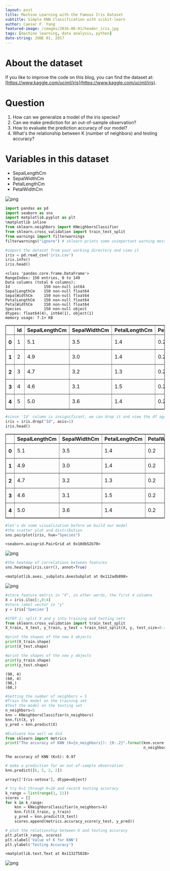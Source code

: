 ```yaml
---
layout: post
title: Machine Learning with the Famous Iris Dataset
subtitle: Simple KNN Classification with scikit-learn
author: Caesar F. Yang
featured-image: /images/2016-06-01/header_iris.jpg
tags: [machine learning, data analysis, python]
date-string: JUNE 01, 2017
---
```


# About the dataset
If you like to improve the code on this blog, you can find the dataset at: 
[https://www.kaggle.com/uciml/iris](https://www.kaggle.com/uciml/iris).


# Question

1. How can we generalize a model of the iris species? 
2. Can we make prediction for an out-of-sample observation?
3. How to evaluate the prediction accuracy of our model?
4. What's the relationship between K (number of neighbors) and testing accuracy?

# Variables in this dataset

* SepalLengthCm
* SepalWidthCm
* PetalLengthCm
* PetalWidthCm

![png](/images/2017-06-01/03_iris.png)

```python
import pandas as pd
import seaborn as sns
import matplotlib.pyplot as plt
%matplotlib inline
from sklearn.neighbors import KNeighborsClassifier
from sklearn.cross_validation import train_test_split
from warnings import filterwarnings
filterwarnings("ignore") # sklearn prints some unimportant warning messages
```


```python
#import the dataset from your working directory and view it
iris = pd.read_csv('iris.csv')
iris.info()
iris.head()
```

    <class 'pandas.core.frame.DataFrame'>
    RangeIndex: 150 entries, 0 to 149
    Data columns (total 6 columns):
    Id               150 non-null int64
    SepalLengthCm    150 non-null float64
    SepalWidthCm     150 non-null float64
    PetalLengthCm    150 non-null float64
    PetalWidthCm     150 non-null float64
    Species          150 non-null object
    dtypes: float64(4), int64(1), object(1)
    memory usage: 7.1+ KB





<div>
<table border="1" class="dataframe">
  <thead>
    <tr style="text-align: right;">
      <th></th>
      <th>Id</th>
      <th>SepalLengthCm</th>
      <th>SepalWidthCm</th>
      <th>PetalLengthCm</th>
      <th>PetalWidthCm</th>
      <th>Species</th>
    </tr>
  </thead>
  <tbody>
    <tr>
      <th>0</th>
      <td>1</td>
      <td>5.1</td>
      <td>3.5</td>
      <td>1.4</td>
      <td>0.2</td>
      <td>Iris-setosa</td>
    </tr>
    <tr>
      <th>1</th>
      <td>2</td>
      <td>4.9</td>
      <td>3.0</td>
      <td>1.4</td>
      <td>0.2</td>
      <td>Iris-setosa</td>
    </tr>
    <tr>
      <th>2</th>
      <td>3</td>
      <td>4.7</td>
      <td>3.2</td>
      <td>1.3</td>
      <td>0.2</td>
      <td>Iris-setosa</td>
    </tr>
    <tr>
      <th>3</th>
      <td>4</td>
      <td>4.6</td>
      <td>3.1</td>
      <td>1.5</td>
      <td>0.2</td>
      <td>Iris-setosa</td>
    </tr>
    <tr>
      <th>4</th>
      <td>5</td>
      <td>5.0</td>
      <td>3.6</td>
      <td>1.4</td>
      <td>0.2</td>
      <td>Iris-setosa</td>
    </tr>
  </tbody>
</table>
</div>




```python
#since 'Id' column is insignificant, we can drop it and view the df again
iris = iris.drop("Id", axis=1) 
iris.head()
```




<div>
<table border="1" class="dataframe">
  <thead>
    <tr style="text-align: right;">
      <th></th>
      <th>SepalLengthCm</th>
      <th>SepalWidthCm</th>
      <th>PetalLengthCm</th>
      <th>PetalWidthCm</th>
      <th>Species</th>
    </tr>
  </thead>
  <tbody>
    <tr>
      <th>0</th>
      <td>5.1</td>
      <td>3.5</td>
      <td>1.4</td>
      <td>0.2</td>
      <td>Iris-setosa</td>
    </tr>
    <tr>
      <th>1</th>
      <td>4.9</td>
      <td>3.0</td>
      <td>1.4</td>
      <td>0.2</td>
      <td>Iris-setosa</td>
    </tr>
    <tr>
      <th>2</th>
      <td>4.7</td>
      <td>3.2</td>
      <td>1.3</td>
      <td>0.2</td>
      <td>Iris-setosa</td>
    </tr>
    <tr>
      <th>3</th>
      <td>4.6</td>
      <td>3.1</td>
      <td>1.5</td>
      <td>0.2</td>
      <td>Iris-setosa</td>
    </tr>
    <tr>
      <th>4</th>
      <td>5.0</td>
      <td>3.6</td>
      <td>1.4</td>
      <td>0.2</td>
      <td>Iris-setosa</td>
    </tr>
  </tbody>
</table>
</div>




```python
#let's do some visualization before we build our model
#the scatter plot and distribution
sns.pairplot(iris, hue="Species")
```




    <seaborn.axisgrid.PairGrid at 0x10db52b70>




![png](/images/2017-06-01/output_3_1.png)



```python
#the heatmap of correlations between features
sns.heatmap(iris.corr(), annot=True)
```




    <matplotlib.axes._subplots.AxesSubplot at 0x112adb898>




![png](/images/2017-06-01/output_4_1.png)



```python
#store feature matrix in "X", in other words, the first 4 columns
X = iris.iloc[:,0:4]
#store label vector in "y"
y = iris['Species']
```


```python
#STEP 1: split X and y into training and testing sets
from sklearn.cross_validation import train_test_split
X_train, X_test, y_train, y_test = train_test_split(X, y, test_size=0.4, random_state=4)
```


```python
#print the shapes of the new X objects
print(X_train.shape)
print(X_test.shape)

#print the shapes of the new y objects
print(y_train.shape)
print(y_test.shape)
```

    (90, 4)
    (60, 4)
    (90,)
    (60,)



```python
#Setting the number of neighbors = 5
#Train the model on the training set
#Test the model on the testing set
n_neighbors=5
knn = KNeighborsClassifier(n_neighbors)
knn.fit(X, y)
y_pred = knn.predict(X)
```


```python
#Evaluate how well we did
from sklearn import metrics
print("The accuracy of KNN (K={n_neighbors}): {0:.2}".format(knn.score(X_test, y_test),
                                                             n_neighbors=n_neighbors))
```

    The accuracy of KNN (K=5): 0.97



```python
# make a prediction for an out-of-sample observation
knn.predict([6, 5, 2, 2])
```




    array(['Iris-setosa'], dtype=object)




```python
# try K=1 through K=10 and record testing accuracy
k_range = list(range(1, 11))
scores = []
for k in k_range:
    knn = KNeighborsClassifier(n_neighbors=k)
    knn.fit(X_train, y_train)
    y_pred = knn.predict(X_test)
    scores.append(metrics.accuracy_score(y_test, y_pred))
```


```python
# plot the relationship between K and testing accuracy
plt.plot(k_range, scores)
plt.xlabel('Value of K for KNN')
plt.ylabel('Testing Accuracy')
```




    <matplotlib.text.Text at 0x113275828>




![png](/images/2017-06-01/output_12_1.png)


